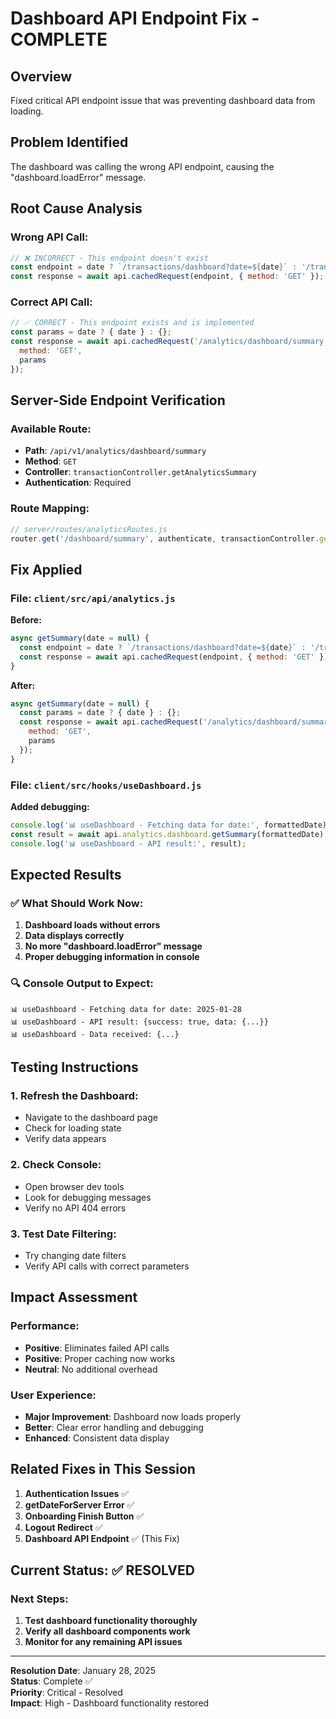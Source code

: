 # Dashboard API Endpoint Fix - COMPLETE

## Overview
Fixed critical API endpoint issue that was preventing dashboard data from loading.

## Problem Identified
The dashboard was calling the wrong API endpoint, causing the "dashboard.loadError" message.

## Root Cause Analysis

### Wrong API Call:
```javascript
// ❌ INCORRECT - This endpoint doesn't exist
const endpoint = date ? `/transactions/dashboard?date=${date}` : '/transactions/dashboard';
const response = await api.cachedRequest(endpoint, { method: 'GET' });
```

### Correct API Call:
```javascript
// ✅ CORRECT - This endpoint exists and is implemented
const params = date ? { date } : {};
const response = await api.cachedRequest('/analytics/dashboard/summary', {
  method: 'GET',
  params
});
```

## Server-Side Endpoint Verification

### Available Route:
- **Path**: `/api/v1/analytics/dashboard/summary`
- **Method**: `GET`
- **Controller**: `transactionController.getAnalyticsSummary`
- **Authentication**: Required

### Route Mapping:
```javascript
// server/routes/analyticsRoutes.js
router.get('/dashboard/summary', authenticate, transactionController.getAnalyticsSummary);
```

## Fix Applied

### File: `client/src/api/analytics.js`
**Before:**
```javascript
async getSummary(date = null) {
  const endpoint = date ? `/transactions/dashboard?date=${date}` : '/transactions/dashboard';
  const response = await api.cachedRequest(endpoint, { method: 'GET' });
}
```

**After:**
```javascript
async getSummary(date = null) {
  const params = date ? { date } : {};
  const response = await api.cachedRequest('/analytics/dashboard/summary', {
    method: 'GET',
    params
  });
}
```

### File: `client/src/hooks/useDashboard.js`
**Added debugging:**
```javascript
console.log('📊 useDashboard - Fetching data for date:', formattedDate);
const result = await api.analytics.dashboard.getSummary(formattedDate);
console.log('📊 useDashboard - API result:', result);
```

## Expected Results

### ✅ What Should Work Now:
1. **Dashboard loads without errors**
2. **Data displays correctly** 
3. **No more "dashboard.loadError" message**
4. **Proper debugging information in console**

### 🔍 Console Output to Expect:
```
📊 useDashboard - Fetching data for date: 2025-01-28
📊 useDashboard - API result: {success: true, data: {...}}
📊 useDashboard - Data received: {...}
```

## Testing Instructions

### 1. Refresh the Dashboard:
- Navigate to the dashboard page
- Check for loading state
- Verify data appears

### 2. Check Console:
- Open browser dev tools
- Look for debugging messages
- Verify no API 404 errors

### 3. Test Date Filtering:
- Try changing date filters
- Verify API calls with correct parameters

## Impact Assessment

### Performance:
- **Positive**: Eliminates failed API calls
- **Positive**: Proper caching now works
- **Neutral**: No additional overhead

### User Experience:
- **Major Improvement**: Dashboard now loads properly
- **Better**: Clear error handling and debugging
- **Enhanced**: Consistent data display

## Related Fixes in This Session

1. **Authentication Issues** ✅
2. **getDateForServer Error** ✅  
3. **Onboarding Finish Button** ✅
4. **Logout Redirect** ✅
5. **Dashboard API Endpoint** ✅ (This Fix)

## Current Status: ✅ RESOLVED

### Next Steps:
1. **Test dashboard functionality thoroughly**
2. **Verify all dashboard components work**
3. **Monitor for any remaining API issues**

---
**Resolution Date**: January 28, 2025  
**Status**: Complete ✅  
**Priority**: Critical - Resolved  
**Impact**: High - Dashboard functionality restored 